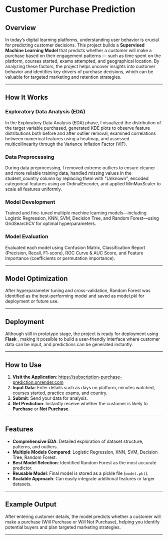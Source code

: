 # Customer Purchase Prediction  

## Overview  
In today’s digital learning platforms, understanding user behavior is crucial for predicting customer decisions. This project builds a **Supervised Machine Learning Model** that predicts whether a customer will make a purchase based on their engagement patterns — such as time spent on the platform, courses started, exams attempted, and geographical location. By analyzing these factors, the project helps uncover insights into customer behavior and identifies key drivers of purchase decisions, which can be valuable for targeted marketing and retention strategies.  

---

## How It Works  

### Exploratory Data Analysis (EDA)  
In the Exploratory Data Analysis (EDA) phase, I visualized the distribution of the target variable purchased, generated KDE plots to observe feature distributions both before and after outlier removal, examined correlations between numerical features using a heatmap, and assessed multicollinearity through the Variance Inflation Factor (VIF).

### Data Preprocessing  
During data preprocessing, I removed extreme outliers to ensure cleaner and more reliable training data, handled missing values in the student_country column by replacing them with "Unknown", encoded categorical features using an OrdinalEncoder, and applied MinMaxScaler to scale all features uniformly.

### Model Development  
Trained and fine-tuned multiple machine learning models—including Logistic Regression, KNN, SVM, Decision Tree, and Random Forest—using GridSearchCV for optimal hyperparameters.

### Model Evaluation  
Evaluated each model using Confusion Matrix, Classification Report (Precision, Recall, F1-score), ROC Curve & AUC Score, and Feature Importance (coefficients or permutation importance). 

---

## Model Optimization  
After hyperparameter tuning and cross-validation, Random Forest was identified as the best-performing model and saved as model.pkl for deployment or future use. 

---

## Deployment  
Although still in prototype stage, the project is ready for deployment using **Flask** , making it possible to build a user-friendly interface where customer data can be input, and predictions can be generated instantly.  

---

## How to Use  
1. **Visit the Application**: https://subscription-purchase-prediction.onrender.com
2. **Input Data**: Enter details such as days on platform, minutes watched, courses started, practice exams, and country.  
3. **Submit**: Send your data for analysis.  
4. **Get Prediction**: Instantly receive whether the customer is likely to **Purchase** or **Not Purchase**.  

---
## Features  
- **Comprehensive EDA**: Detailed exploration of dataset structure, patterns, and outliers.  
- **Multiple Models Compared**: Logistic Regression, KNN, SVM, Decision Tree, Random Forest.  
- **Best Model Selection**: Identified Random Forest as the most accurate predictor.  
- **Reusable Model**: Final model is stored as a pickle file (`model.pkl`).  
- **Scalable Approach**: Can easily integrate additional features or larger datasets.  

---

## Example Output  
After entering customer details, the model predicts whether a customer will make a purchase (Will Purchase or Will Not Purchase), helping you identify potential buyers and plan targeted marketing strategies.

---
